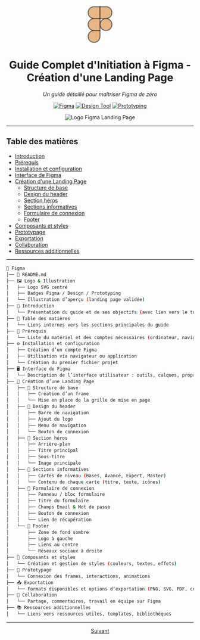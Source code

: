 <div align="center">
  <img src="./assets/icons/LogoFigma-LandingPage-Base.svg" alt="Figma Logo" width="70"/>


  # Guide Complet d'Initiation à Figma - Création d'une Landing Page


*Un guide détaillé pour maîtriser Figma de zéro*

[![Figma](https://img.shields.io/badge/Figma-3.0+-F24E1E?style=for-the-badge&logo=figma&logoColor=white)](https://www.figma.com/)
[![Design Tool](https://img.shields.io/badge/Design_Tool-UI/UX-09CF83?style=for-the-badge)](https://www.figma.com/)
[![Prototyping](https://img.shields.io/badge/Prototyping-Interactive-4B61FF?style=for-the-badge)](https://www.figma.com/)



![Logo Figma Landing Page](./assets/img/LandingPage-Validé.png)
  </div>

---

## Table des matières

- [Introduction](#introduction)
- [Prérequis](#prérequis)
- [Installation et configuration](#installation-et-configuration)
- [Interface de Figma](#interface-de-figma)
- [Création d'une Landing Page](#création-dune-landing-page)
  - [Structure de base](#structure-de-base)
  - [Design du header](#design-du-header)
  - [Section héros](#section-héros)
  - [Sections informatives](#sections-informatives)
  - [Formulaire de connexion](#formulaire-de-connexion)
  - [Footer](#footer)
- [Composants et styles](#composants-et-styles)
- [Prototypage](#prototypage)
- [Exportation](#exportation)
- [Collaboration](#collaboration)
- [Ressources additionnelles](#ressources-additionnelles)

---

```bash
📁 Figma
│── 📄 README.md           
├── 🖼️ Logo & Illustration
│   ├── Logo SVG centré
│   ├── Badges Figma / Design / Prototyping
│   └── Illustration d’aperçu (landing page validée)
├── 📝 Introduction
│   └── Présentation du guide et de ses objectifs (avec lien vers le tutoriel vidéo)
├── 📑 Table des matières
│   └── Liens internes vers les sections principales du guide
├── 🧰 Prérequis
│   └── Liste du matériel et des comptes nécessaires (ordinateur, navigateur, compte Figma)
├── ⚙️ Installation et configuration
│   ├── Création d’un compte Figma
│   ├── Utilisation via navigateur ou application
│   └── Création du premier fichier projet
├── 🖥️ Interface de Figma
│   └── Description de l’interface utilisateur : outils, calques, propriétés
├── 🎨 Création d’une Landing Page
│   ├── 📐 Structure de base
│   │   ├── Création d’un frame
│   │   └── Mise en place de la grille de mise en page
│   ├── 🧭 Design du header
│   │   ├── Barre de navigation
│   │   ├── Ajout du logo
│   │   ├── Menu de navigation
│   │   └── Bouton de connexion
│   ├── 🦸 Section héros
│   │   ├── Arrière-plan
│   │   ├── Titre principal
│   │   ├── Sous-titre
│   │   └── Image principale
│   ├── 🧾 Sections informatives
│   │   ├── Cartes de niveau (Bases, Avancé, Expert, Master)
│   │   └── Contenu de chaque carte (titre, texte, icônes)
│   ├── 🔐 Formulaire de connexion
│   │   ├── Panneau / bloc formulaire
│   │   ├── Titre du formulaire
│   │   ├── Champs Email & Mot de passe
│   │   ├── Bouton de connexion
│   │   └── Lien de récupération
│   └── 📎 Footer
│       ├── Zone de fond sombre
│       ├── Logo à gauche
│       ├── Liens au centre
│       └── Réseaux sociaux à droite
├── 🧩 Composants et styles
│   └── Création et gestion de styles (couleurs, textes, effets)
├── 🧪 Prototypage
│   └── Connexion des frames, interactions, animations
├── 📤 Exportation
│   └── Formats disponibles et options d’exportation (PNG, SVG, PDF, code)
├── 🤝 Collaboration
│   └── Partage, commentaires, travail en équipe sur Figma
├── 📚 Ressources additionnelles
│   └── Liens vers ressources utiles, templates, bibliothèques
```

---

</div>
<p align="center">
  <a href="Guide-Figma/Introduction.md">Suivant</a>
</p>




